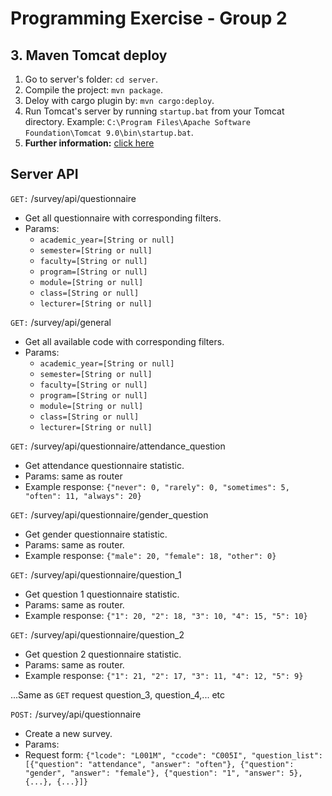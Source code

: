 # Programming Exercise - Group 2
## 3. Maven Tomcat deploy
1. Go to server's folder: `cd server`.
2. Compile the project: `mvn package`.
3. Deloy with cargo plugin by: `mvn cargo:deploy`.
4. Run Tomcat's server by running `startup.bat` from your Tomcat directory. Example: `C:\Program Files\Apache Software Foundation\Tomcat 9.0\bin\startup.bat`.
5. __Further information:__ [click here](https://www.baeldung.com/tomcat-deploy-war)


## Server API
`GET:` /survey/api/questionnaire
+ Get all questionnaire with corresponding filters.
+ Params: 
    + `academic_year=[String or null]`
    + `semester=[String or null]`
    + `faculty=[String or null]`
    + `program=[String or null]`
    + `module=[String or null]`
    + `class=[String or null]`
    + `lecturer=[String or null]`

`GET:` /survey/api/general
+ Get all available code with corresponding filters.
+ Params: 
    + `academic_year=[String or null]`
    + `semester=[String or null]`
    + `faculty=[String or null]`
    + `program=[String or null]`
    + `module=[String or null]`
    + `class=[String or null]`
    + `lecturer=[String or null]`

`GET:` /survey/api/questionnaire/attendance_question
+ Get attendance questionnaire statistic.
+ Params: same as router
+ Example response: `{"never": 0, "rarely": 0, "sometimes": 5, "often": 11, "always": 20}`

`GET:` /survey/api/questionnaire/gender_question
+ Get gender questionnaire statistic.
+ Params: same as router.
+ Example response: `{"male": 20, "female": 18, "other": 0}`


`GET:` /survey/api/questionnaire/question_1
+ Get question 1 questionnaire statistic.
+ Params: same as router.
+ Example response: `{"1": 20, "2": 18, "3": 10, "4": 15, "5": 10}`

`GET:` /survey/api/questionnaire/question_2
+ Get question 2 questionnaire statistic.
+ Params: same as router.
+ Example response: `{"1": 21, "2": 17, "3": 11, "4": 12, "5": 9}`

...Same as `GET` request question_3, question_4,... etc

`POST:` /survey/api/questionnaire
+ Create a new survey.
+ Params: 
+ Request form: `{"lcode": "L001M", "ccode": "C005I", "question_list": [{"question": "attendance", "answer": "often"}, {"question": "gender", "answer": "female"}, {"question": "1", "answer": 5}, {...}, {...}]}`
